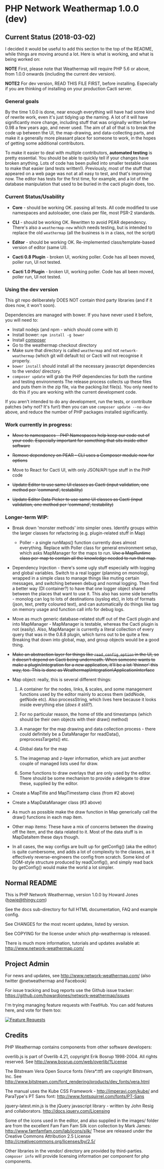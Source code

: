 # PHP Network Weathermap 1.0.0 (dev)

## Current Status (2018-03-02)

I decided it would be useful to add this section to the top of the README, while things are moving around a lot. Here
is what is working, and what is being worked on:

__NOTE__ First, please note that Weathermap will require PHP 5.6 or above, from 1.0.0 onwards (including the current dev version).

__NOTE2__ For dev version, READ THIS FILE FIRST, before installing. Especially if you are thinking of installing on your production
Cacti server.

### General goals

By the time 1.0.0 is done, near enough everything will have had some kind of rewrite work, even it's just
tidying up the naming. A lot of it will have significantly more change, including stuff
that was originally written before 0.98 a few years ago, and never used. The aim of all of that
is to break the code up between the UI, the map-drawing, and data-collecting parts, and make
it a generally more pleasant place for someone to work, in the hopes of getting some additional contributors.

To make it easier to deal with multiple contributors, __automated testing__ is pretty essential. You
should be able to quickly tell if your changes have broken anything. Lots of code has been pulled into
smaller testable classes to make that easier (and tests written!). Previously, most of the stuff that
appeared on a web page was not at all easy to test, and that's improving now. The editor has tests for
the first time, for example, and a lot of the database manipulation that used to be buried in the cacti
plugin does, too.

### Current Status/Usability

* __Core__ - should be working OK. passing all tests. All code modified to use namespaces and autoloader, one class per file, most PSR-2 standards.

* __CLI__ - should be working OK. Rewritten to avoid PEAR dependency. There's also a `weathermap-new` which needs testing, but is intended to replace the old `weathermap` (all the business is in a class, not the script)

* __Editor__ - should be working OK. Re-implemented class/template-based version of editor (same UI). 

* __Cacti 0.8 Plugin__ - broken UI, working poller. Code has all been moved, poller run, UI not tested.

* __Cacti 1.0 Plugin__ - broken UI, working poller. Code has all been moved, poller run, UI not tested.

### Using the dev version

This git repo deliberately DOES NOT contain third party libraries (and if it does now, it won't soon).

Dependencies are managed with bower. If you have never used it before, you will need to:

* Install nodejs (and npm - which should come with it)
* Install bower: `npm install -g bower`
* Install [composer](https://getcomposer.org/)
* Go to the weathermap checkout directory
* Make sure that directory is called `weathermap` and not `network-weathermap` (which git will default to) or Cacti will not recognise it properly.
* `bower install` should install all the necessary javascript dependencies to the vendor/ directory.
* `composer update` will grab the PHP dependencies for both the runtime and testing environments
The release process collects up these files and puts them in the zip file, via the packing.list file(s). You only need to do this if you are working with the current development code.

If you aren't intended to do any development, run the tests, or contribute patches (why not? It's fun!) then you can use `composer update --no-dev` above, and reduce the number of PHP packages installed significantly.

### Work currently in progress:

* ~~Move to namespaces - PHP Namespaces help keep our code out of your code. Especially important for something that sits inside other software~~

* ~~Remove dependency on PEAR - CLI uses a Composer module now for options~~

* Move to React for Cacti UI, with only JSON/API type stuff in the PHP code

* ~~Update Editor to use same UI classes as Cacti (input validation, one method per 'command', testability)~~

* ~~Update Editor Data Picker to use same UI classes as Cacti (input validation, one method per 'command', testability)~~

### Longer-term WIP:

* Break down 'monster methods' into simpler ones. Identify groups within the larger classes for refactoring (e.g. plugin-related stuff in Map)

    * Poller - a single runMaps() function currently does almost everything. Replace with Poller class for general environment setup, which
    asks MapManager for the maps to run. ~~Use a MapRuntime class per-map to contain all the knowledge
    needed to run that map.~~
        
* Dependency Injection - there's some ugly stuff especially with logging and global variables. Switch to a real logger (planning on monolog), wrapped
in a simple class to manage things like muting certain messages, and switching between debug and normal logging. Then find
a better way (DI container?) to have that one logger object shared between the places that want to use it. This also has some
side benefits - monolog can log to lots of destinations (syslog etc), in lots of formats (json, text, pretty coloured text), and
can automatically do things like tag on memory usage and function call info for debug logs. 

* Move as much generic database-related stuff out of the Cacti plugin and into MapManager - MapManager is testable, whereas 
the Cacti plugin is not (easily). Also, MapManager is currently a literal collection of every query that was in the 0.8.8 plugin, 
which turns out to be quite a few. Breaking that down into global, map, and group objects would be a good thing.  

* ~~Make an abstraction layer for things like `read_config_option` in the UI, so it doesn't depend on Cacti being underneath. When someone wants to make a plugin/integration for a new
application, it'll be a lot 'thinner' this way, too. This is done as Weathermap\Integration\ApplicationInterface~~

* Map object: really, this is several different things:

    1. A container for the nodes, links, & scales, and some management functions used by the editor mainly to access them (addNode, getNode etc). Also
    processString, which lives here because it looks inside everything else (*does it still?*).
    
    2. For no particular reason, the home of title and timestamps (which should be their own objects with their draw() method)
    
    3. A manager for the map drawing and data collection process - there could definitely be a DataManager for
    readData(), preprocessTargets() etc.
    
    4. Global data for the map
    
    5. The imagemap and z-layer information, which are just another couple of managed lists used for draw.
    
    6. Some functions to draw overlays that are only used by the editor. There should be some mechanism to 
    provide a delegate to draw these, supplied by the editor.

* Create a MapTitle and MapTimestamp class (from #2 above)

* Create a MapDataManager class (#3 above)

* As much as possible make the draw function in Map generically call the draw()
functions in each map item.

* Other map items: These have a mix of concerns between the drawing off the item, and the data
related to it. Most of the data stuff is in MapDataItem these days though.

* In all cases, the way configs are built up for getConfig() (aka the editor) is
quite cumbersome, and adds a lot of complexity to the classes, as it effectively
reverse-engineers the config from scratch. Some kind of DOM-style structure produced
by readConfig(), and simply read back by getConfig() would make the world a lot simpler.

## Normal README

This is PHP Network Weathermap, version 1.0.0 by Howard Jones (howie@thingy.com)

See the docs sub-directory for full HTML documentation, FAQ and example config.

See CHANGES for the most recent updates, listed by version.

See COPYING for the license under which php-weathermap is released.

There is much more information, tutorials and updates available at:
    http://www.network-weathermap.com/

## Project Admin 

For news and updates, see http://www.network-weathermap.com/
(also twitter @netweathermap and Facebook)

For issue tracking and bug reports use the Github issue tracker: https://github.com/howardjones/network-weathermap/issues  

I'm trying managing feature requests with FeatHub. You can add features here, and vote for them too:

[![Feature Requests](http://feathub.com/howardjones/network-weathermap?format=svg)](http://feathub.com/howardjones/network-weathermap)


## Credits

PHP Weathermap contains components from other software developers:

overlib.js is part of Overlib 4.21, copyright Erik Bosrup 1998-2004. All rights reserved.
See http://www.bosrup.com/web/overlib/?License

The Bitstream Vera Open Source fonts (Vera*.ttf) are copyright Bitstream, Inc.
See http://www.bitstream.com/font_rendering/products/dev_fonts/vera.html

The manual uses the Kube CSS Framework - http://imperavi.com/kube/
and ParaType's PT Sans font: http://www.fontsquirrel.com/fonts/PT-Sans

jquery-latest.min.js is the jQuery javascript library - written by John Resig and collaborators.
http://docs.jquery.com/Licensing

Some of the icons used in the editor, and also supplied in the images/ folder are
from the excellent Fam Fam Fam Silk icon collection by Mark James: 
   http://www.famfamfam.com/lab/icons/silk/
These are released under the Creative Commons Attribution 2.5 License
   http://creativecommons.org/licenses/by/2.5/

Other libraries in the vendor/ directory are provided by third-parties. `composer info` will
provide licensing information per component for php components. 
